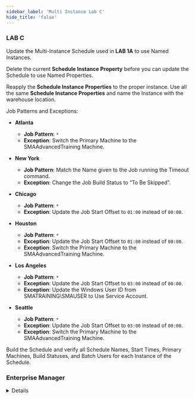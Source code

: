 ```yaml
---
sidebar_label: 'Multi Instance Lab C'
hide_title: 'false'
---
```


<head>
  <meta name="robots" content="noindex, nofollow" />
</head>

### LAB C

Update the Multi-Instance Schedule used in **LAB 1A** to use Named Instances. 

Delete the current **Schedule Instance Property** before you can update the Schedule to use Named Properties. 

Reapply the **Schedule Instance Properties** to the proper instance. 
Use all the same **Schedule Instance Properties** and name the Instance with the warehouse location.

Job Patterns and Exceptions:
  
* **Atlanta**  
    * **Job Pattern**: ```*```  
     * **Exception**: Switch the Primary Machine to the SMAAdvancedTraining Machine.  

* **New York**  
    * **Job Pattern**: Match the Name given to the Job running the Timeout command.  
    * **Exception**: Change the Job Build Status to “To Be Skipped”.

* **Chicago**  
    * **Job Pattern**: ```*```  
    * **Exception**: Update the Job Start Offset to ```01:00``` instead of ```00:00```.

* **Houston**  
    * **Job Pattern**: ```*```  
    * **Exception**: Update the Job Start Offset to ```01:00``` instead of ```00:00```.  
    * **Exception**: Switch the Primary Machine to the SMAAdvancedTraining Machine.

* **Los Angeles**  
    * **Job Pattern**: ```*```  
    * **Exception**: Update the Job Start Offset to ```03:00``` instead of ```00:00```.  
    * **Exception**: Update the Windows User ID from SMATRAINING\SMAUSER to Use Service Account.

* **Seattle**  
    * **Job Pattern**: ```*```  
    * **Exception**: Update the Job Start Offset to ```03:00``` instead of ```00:00```.  
    * **Exception**: Switch the Primary Machine to the SMAAdvancedTraining Machine.  

Build the Schedule and verify all Schedule Names, Start Times, Primary Machines, Build Statuses, and Batch Users for each Instance of the Schedule.


### Enterprise Manager

<details>

Update the Multi-Instance Schedule used in **LAB 1A** to use Named Instances. 

Delete the current **Schedule Instance Property** before you can update the Schedule to use Named Properties. 

Reapply the **Schedule Instance Properties** to the proper instance. 
Use all the same **Schedule Instance Properties** and name the Instance with the warehouse location.

Job Patterns and Exceptions:
  
* **Atlanta**  
    * **Job Pattern**: ```*```  
     * **Exception**: Switch the Primary Machine to the SMAAdvancedTraining Machine.  

* **New York**  
    * **Job Pattern**: Match the Name given to the Job running the Timeout command.  
    * **Exception**: Change the Job Build Status to “To Be Skipped”.

* **Chicago**  
    * **Job Pattern**: ```*```  
    * **Exception**: Update the Job Start Offset to ```01:00``` instead of ```00:00```.

* **Houston**  
    * **Job Pattern**: ```*```  
    * **Exception**: Update the Job Start Offset to ```01:00``` instead of ```00:00```.  
    * **Exception**: Switch the Primary Machine to the SMAAdvancedTraining Machine.

* **Los Angeles**  
    * **Job Pattern**: ```*```  
    * **Exception**: Update the Job Start Offset to ```03:00``` instead of ```00:00```.  
    * **Exception**: Update the Windows User ID from SMATRAINING\SMAUSER to Use Service Account.

* **Seattle**  
    * **Job Pattern**: ```*```  
    * **Exception**: Update the Job Start Offset to ```03:00``` instead of ```00:00```.  
    * **Exception**: Switch the Primary Machine to the SMAAdvancedTraining Machine.  

Build the Schedule and verify all Schedule Names, Start Times, Primary Machines, Build Statuses, and Batch Users for each Instance of the Schedule.

</details>
